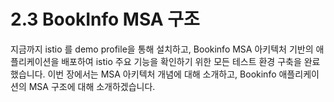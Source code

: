 # 2.3 BookInfo MSA 구조

지금까지 istio 를 demo profile을 통해 설치하고, Bookinfo MSA 아키텍처 기반의 애플리케이션을 배포하여 istio 주요 기능을 확인하기 위한 모든 테스트 환경 구축을 완료했습니다. 이번 장에서는 MSA 아키텍처 개념에 대해 소개하고, Bookinfo 애플리케이션의 MSA 구조에 대해 소개하겠습니다.






